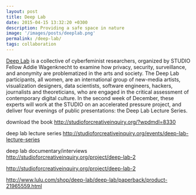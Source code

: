 ```yaml
---
layout: post
title: Deep Lab
date: 2015-04-15 13:32:20 +0300
description: Providing a safe space in nature
image: '/images/posts/deeplab.png'
permalink: /deep-lab/
tags: collaboration
---
```


[Deep Lab](http://www.deeplab.net/) is a collective of cyberfeminist researchers, organized by STUDIO Fellow Addie Wagenknecht to examine how privacy, security, surveillance, and anonymity are problematized in the arts and society. The Deep Lab participants, all women, are an international group of new-media artists, visualization designers, data scientists, software engineers, hackers, journalists and theoreticians, who are engaged in the critical assessment of contemporary digital culture. In the second week of December, these experts will work at the STUDIO on an accelerated pressure project, and deliver four evenings of public presentations: the Deep Lab Lecture Series.

download the book
http://studioforcreativeinquiry.org/?wpdmdl=8330

deep lab lecture series
http://studioforcreativeinquiry.org/events/deep-lab-lecture-series

deep lab documentary/interviews
http://studioforcreativeinquiry.org/project/deep-lab-2

http://studioforcreativeinquiry.org/project/deep-lab-2

http://www.lulu.com/shop/deep-lab/deep-lab/paperback/product-21965559.html
